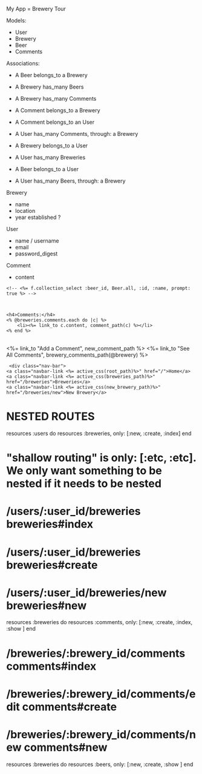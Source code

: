 My App = Brewery Tour

Models: 
-  User 
-  Brewery
-  Beer 
-  Comments 

Associations: 
-  A Beer belongs_to a Brewery
-  A Brewery has_many Beers

-  A Brewery has_many Comments
-  A Comment belongs_to a Brewery


-  A Comment belongs_to an User
-  A User has_many Comments, through: a Brewery


-  A Brewery belongs_to a User
-  A User has_many Breweries

-  A Beer belongs_to a User
-  A User has_many Beers, through: a Brewery

 Brewery
 - name
 - location 
 - year established ?


 User
 - name / username
 - email
 - password_digest


 Comment
 - content





 <!-- f.label :beer_id -->
    <!-- <%= f.collection_select :beer_id, Beer.all, :id, :name, prompt: true %> -->



    <h4>Comments:</h4>
    <% @breweries.comments.each do |c| %>
        <li><%= link_to c.content, comment_path(c) %></li>
    <% end %>
<br>
    <%= link_to "Add a Comment", new_comment_path %>
    <%= link_to "See All Comments", brewery_comments_path(@brewery) %>





     <div class="nav-bar">
    <a class="navbar-link <%= active_css(root_path)%>" href="/">Home</a>
    <a class="navbar-link <%= active_css(breweries_path)%>" href="/breweries">Breweries</a>
    <a class="navbar-link <%= active_css(new_brewery_path)%>" href="/breweries/new">New Brewery</a>
  </div>



  # NESTED ROUTES 
  resources :users do 
    resources :breweries, only: [:new, :create, :index]
  end
  
  # "shallow routing" is only: [:etc, :etc]. We only want something to be nested if it needs to be nested
  
  # /users/:user_id/breweries                                                               breweries#index
  # /users/:user_id/breweries                                                              breweries#create
  # /users/:user_id/breweries/new                                                           breweries#new




  resources :breweries do 
    resources :comments, only: [:new, :create, :index, :show ]
  end

  # /breweries/:brewery_id/comments                                                       comments#index
  # /breweries/:brewery_id/comments/edit                                                       comments#create
  # /breweries/:brewery_id/comments/new                                                     comments#new

  resources :breweries do 
    resources :beers, only: [:new, :create, :show ]
  end
